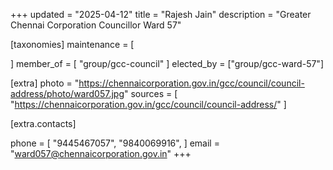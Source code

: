 +++
updated = "2025-04-12"
title = "Rajesh Jain"
description = "Greater Chennai Corporation Councillor Ward 57"

[taxonomies]
maintenance = [

]
member_of = [
    "group/gcc-council"
]
elected_by = ["group/gcc-ward-57"]

[extra]
photo = "https://chennaicorporation.gov.in/gcc/council/council-address/photo/ward057.jpg"
sources = [
    "https://chennaicorporation.gov.in/gcc/council/council-address/"
]

[extra.contacts]

phone = [
    "9445467057",
    "9840069916",
    ]
email = "ward057@chennaicorporation.gov.in"
+++